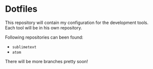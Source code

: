 # Dotfiles
This repository will contain my configuration for the development tools. 
Each tool will be in his own repository. 

Following repositories can been found:
- `sublimetext`
- `atom`

There will be more branches pretty soon!